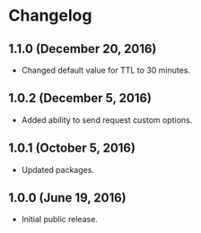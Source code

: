# Changelog

## 1.1.0 (December 20, 2016)

- Changed default value for TTL to 30 minutes.

## 1.0.2 (December 5, 2016)

- Added ability to send request custom options.

## 1.0.1 (October 5, 2016)

- Updated packages.

## 1.0.0 (June 19, 2016)

- Initial public release.
